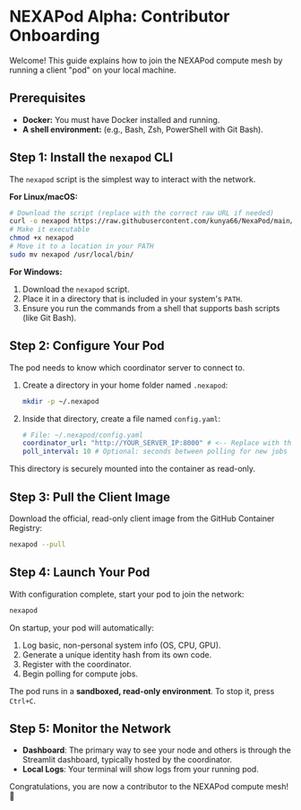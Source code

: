 # NEXAPod Alpha: Contributor Onboarding

Welcome! This guide explains how to join the NEXAPod compute mesh by running a client "pod" on your local machine.

## Prerequisites

- **Docker:** You must have Docker installed and running.
- **A shell environment:** (e.g., Bash, Zsh, PowerShell with Git Bash).

## Step 1: Install the `nexapod` CLI

The `nexapod` script is the simplest way to interact with the network.

**For Linux/macOS:**
```bash
# Download the script (replace with the correct raw URL if needed)
curl -o nexapod https://raw.githubusercontent.com/kunya66/NexaPod/main/nexapod
# Make it executable
chmod +x nexapod
# Move it to a location in your PATH
sudo mv nexapod /usr/local/bin/
```

**For Windows:**
1.  Download the `nexapod` script.
2.  Place it in a directory that is included in your system's `PATH`.
3.  Ensure you run the commands from a shell that supports bash scripts (like Git Bash).

## Step 2: Configure Your Pod

The pod needs to know which coordinator server to connect to.

1.  Create a directory in your home folder named `.nexapod`:
    ```bash
    mkdir -p ~/.nexapod
    ```
2.  Inside that directory, create a file named `config.yaml`:
    ```yaml
    # File: ~/.nexapod/config.yaml
    coordinator_url: "http://YOUR_SERVER_IP:8000" # <-- Replace with the public IP of the coordinator
    poll_interval: 10 # Optional: seconds between polling for new jobs
    ```
This directory is securely mounted into the container as read-only.

## Step 3: Pull the Client Image

Download the official, read-only client image from the GitHub Container Registry:

```bash
nexapod --pull
```

## Step 4: Launch Your Pod

With configuration complete, start your pod to join the network:

```bash
nexapod
```

On startup, your pod will automatically:
1.  Log basic, non-personal system info (OS, CPU, GPU).
2.  Generate a unique identity hash from its own code.
3.  Register with the coordinator.
4.  Begin polling for compute jobs.

The pod runs in a **sandboxed, read-only environment**. To stop it, press `Ctrl+C`.

## Step 5: Monitor the Network

- **Dashboard**: The primary way to see your node and others is through the Streamlit dashboard, typically hosted by the coordinator.
- **Local Logs**: Your terminal will show logs from your running pod.

Congratulations, you are now a contributor to the NEXAPod compute mesh! 🎉
